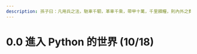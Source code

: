 ```yaml
---
description: 孫子曰：凡用兵之法，馳車千駟，革車千乘，帶甲十萬，千里饋糧，則內外之費，賓客之用，膠漆之材，車甲之奉，日費千金，然後十萬之師舉矣。
---
```


# 0.0 進入 Python 的世界 \(10/18\)

